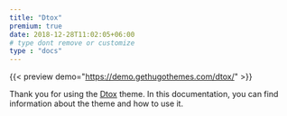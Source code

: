 ```yaml
---
title: "Dtox"
premium: true
date: 2018-12-28T11:02:05+06:00 
# type dont remove or customize
type : "docs"
---
```


{{< preview demo="https://demo.gethugothemes.com/dtox/" >}}

Thank you for using the [Dtox](https://gethugothemes.com/themes/dtox-hugo/) theme. In this documentation, you can find information about the theme and how to use it.

